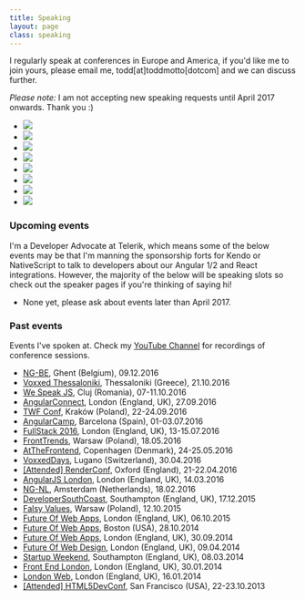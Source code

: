 ```yaml
---
title: Speaking
layout: page
class: speaking
---
```


I regularly speak at conferences in Europe and America, if you'd like me to join yours, please email me, todd[at]toddmotto[dotcom] and we can discuss further.

_Please note:_ I am not accepting new speaking requests until April 2017 onwards. Thank you :)

<div class="speaking__grid">
  <ul>
    <li>
      <img src="img/speaking/6.jpg">
    </li>
    <li>
      <img src="img/speaking/ng-nl.jpg">
    </li>
    <li>
      <img src="img/speaking/3.jpg">
    </li>
    <li>
      <img src="img/speaking/falsy-values.jpg">
    </li>
    <li>
      <img src="img/speaking/4.jpg">
    </li>
    <li>
      <img src="img/speaking/1.jpg">
    </li>
    <li>
      <img src="img/speaking/2.jpg">
    </li>
    <li>
      <img src="img/speaking/angular-london.jpg">
    </li>
  </ul>
</div>

### Upcoming events

I'm a Developer Advocate at Telerik, which means some of the below events may be that I'm manning the sponsorship forts for Kendo or NativeScript to talk to developers about our Angular 1/2 and React integrations. However, the majority of the below will be speaking slots so check out the speaker pages if you're thinking of saying hi!

<div class="speaking__list">
  <ul>
    <li>
      None yet, please ask about events later than April 2017.
    </li>
  </ul>
</div>

### Past events

Events I've spoken at. Check my [YouTube Channel](https://www.youtube.com/channel/UCNtFk-g4CCmXMYL4pYNmoEA/videos) for recordings of conference sessions.

<div class="speaking__list">
  <ul>
    <li>
      <a href="https://ng-be.org">NG-BE</a>, Ghent (Belgium), <span>09.12.2016</span>
    </li>
    <li>
      <a href="https://voxxeddays.com/thessaloniki/">Voxxed Thessaloniki</a>, Thessaloniki (Greece), <span>21.10.2016</span>
    </li>
    <li>
      <a href="https://www.facebook.com/events/1105119229569591/">We Speak JS</a>, Cluj (Romania), <span>07-11.10.2016</span>
    </li>
    <li>
      <a href="http://angularconnect.com/2016">AngularConnect</a>, London (England, UK), <span>27.09.2016</span>
    </li>
    <li>
      <a href="http://conference2016.twf.community">TWF Conf</a>, Kraków (Poland), <span>22-24.09.2016</span>
    </li>
    <li>
      <a href="http://angularcamp.org/">AngularCamp</a>, Barcelona (Spain), <span>01-03.07.2016</span>
    </li>
    <li>
      <a href="http://angularcamp.org/">FullStack 2016</a>, London (England, UK), <span>13-15.07.2016</span>
    </li>
    <li>
      <a href="https://2016.front-trends.com/speakers/">FrontTrends</a>, Warsaw (Poland), <span>18.05.2016</span>
    </li>
    <li>
      <a href="http://atthefrontend.dk">AtTheFrontend</a>, Copenhagen (Denmark), <span>24-25.05.2016</span>
    </li>
    <li>
      <a href="https://voxxeddays.com/ticino">VoxxedDays</a>, Lugano (Switzerland), <span>30.04.2016</span>
    </li>
    <li>
      <a href="http://2016.render-conf.com">[Attended] RenderConf</a>, Oxford (England), <span>21-22.04.2016</span>
    </li>
    <li>
      <a href="http://meetup.com/AngularJS-London/events/229406462/">AngularJS London</a>, London (England, UK), <span>14.03.2016</span>
    </li>
    <li>
      <a href="https://ng-nl.org">NG-NL</a>, Amsterdam (Netherlands), <span>18.02.2016</span>
    </li>
    <li>
      <a href="http://www.meetup.com/DeveloperSouthCoast/events/226862117/">DeveloperSouthCoast</a>, Southampton (England, UK), <span>17.12.2015</span>
    </li>
    <li>
      <a href="https://falsyvalues.com">Falsy Values</a>, Warsaw (Poland), <span>12.10.2015</span>
    </li>
    <li>
      <a href="http://futureinsights.com">Future Of Web Apps</a>, London (England, UK), <span>06.10.2015</span>
    </li>
    <li>
      <a href="http://futureinsights.com">Future Of Web Apps</a>, Boston (USA), <span>28.10.2014</span>
    </li>
    <li>
      <a href="http://futureinsights.com">Future Of Web Apps</a>, London (England, UK), <span>30.09.2014</span>
    </li>
    <li>
      <a href="http://futureinsights.com">Future Of Web Design</a>, London (England, UK), <span>09.04.2014</span>
    </li>
    <li>
      <a href="http://southampton.startupweekend.org">Startup Weekend</a>, Southampton (England, UK), <span>08.03.2014</span>
    </li>
    <li>
      <a href="http://www.frontendlondon.co.uk">Front End London</a>, London (England, UK), <span>30.01.2014</span>
    </li>
    <li>
      <a href="http://www.londonwebmeetup.org">London Web</a>, London (England, UK), <span>16.01.2014</span>
    </li>
    <li>
      <a href="http://html5devconf.com">[Attended] HTML5DevConf</a>, San Francisco (USA), <span>22-23.10.2013</span>
    </li>
  </ul>
</div>
